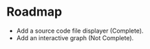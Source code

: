 # Roadmap

- Add a source code file displayer (Complete).
- Add an interactive graph (Not Complete).